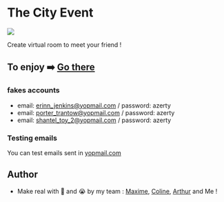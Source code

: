 # The City Event
![](https://appsforevents.org/wp-content/uploads/2019/07/appsforevents.org-eventbrite-event-management-software-eventbrite-ios.jpg)

Create virtual room to meet your friend !

## To enjoy ➡️ [Go there](https://fast-sands-08162.herokuapp.com)

### fakes accounts
* email: erinn_jenkins@yopmail.com / password: azerty
* email: porter_trantow@yopmail.com / password: azerty
* email: shantel_toy_2@yopmail.com / password: azerty

### Testing emails
You can test emails sent in [yopmail.com](www.yopmail.com) 

## Author
* Make real with 💪 and 😭 by my team : [Maxime](https://github.com/Mtwod), [Coline](https://github.com/colinebrlt), [Arthur](https://github.com/Rudyar) and Me !

